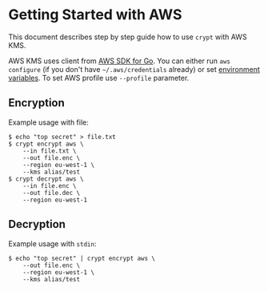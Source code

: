 # Getting Started with AWS 

This document describes step by step guide how to use `crypt` with AWS KMS.


AWS KMS uses client from [AWS SDK for Go](https://aws.amazon.com/sdk-for-go/).
You can either run `aws configure` (if you don't have `~/.aws/credentials` already) 
or set [environment variables](https://docs.aws.amazon.com/sdk-for-go/api/aws/session).
To set AWS profile use `--profile` parameter.

## Encryption

Example usage with file:

    $ echo "top secret" > file.txt
    $ crypt encrypt aws \
        --in file.txt \
        --out file.enc \
        --region eu-west-1 \
        --kms alias/test
    $ crypt decrypt aws \
        --in file.enc \
        --out file.dec \
        --region eu-west-1

## Decryption

Example usage with `stdin`:

    $ echo "top secret" | crypt encrypt aws \
        --out file.enc \
        --region eu-west-1 \
        --kms alias/test